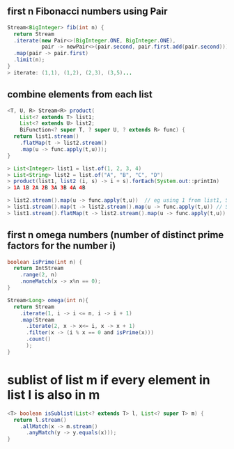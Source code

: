 ## first n Fibonacci numbers using Pair
```Java
Stream<BigInteger> fib(int n) {
  return Stream
  .iterate(new Pair<>(BigInteger.ONE, BigInteger.ONE),
           pair -> newPair<>(pair.second, pair.first.add(pair.second)))
  .map(pair -> pair.first)
  .limit(n);
}
> iterate: (1,1), (1,2), (2,3), (3,5)...
```

## combine elements from each list
```Java
<T, U, R> Stream<R> product(
    List<? extends T> list1;
    List<? extends U> list2;
    BiFunction<? super T, ? super U, ? extends R> func) {
  return list1.stream()
    .flatMap(t -> list2.stream()
    .map(u -> func.apply(t,u)));
}

> List<Integer> list1 = list.of(1, 2, 3, 4)
> List<String> list2 = list.of("A", "B", "C", "D")
> product(list1, list2 (i, s) -> i + s).forEach(System.out::printIn)
> 1A 1B 2A 2B 3A 3B 4A 4B

> list2.stream().map(u -> func.apply(t,u))  // eg using 1 from list1, Stream.of(1A, 1B)
> list1.stream().map(t -> list2.stream().map(u -> func.apply(t,u)) // Stream.of([1A, 1B], [2A, 2B], [3A, 3B], [4A, 4B])
> list1.stream().flatMap(t -> list2.stream().map(u -> func.apply(t,u)) // Stream.of(1A, 1B, 2A, 2B, 3A, 3B, 4A, 4B)
```

## first n omega numbers (number of distinct prime factors for the number i)
```Java
boolean isPrime(int n) {
  return IntStream
    .range(2, n)
    .noneMatch(x -> x%n == 0);
}

Stream<Long> omega(int n){
  return Stream
    .iterate(1, i -> i <= n, i -> i + 1)
    .map(Stream
      .iterate(2, x -> x<= i, x -> x + 1)
      .filter(x -> (i % x == 0 and isPrime(x)))
      .count()
      );
} 
```

# sublist of list m if every element in list l is also in m 
```Java
<T> boolean isSublist(List<? extends T> l, List<? super T> m) {
  return l.stream()
    .allMatch(x -> m.stream()
      .anyMatch(y -> y.equals(x)));
}
```





















  
